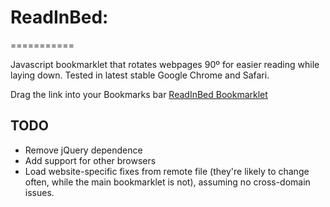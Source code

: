 # ReadInBed: 
===========

Javascript bookmarklet that rotates webpages 90º for easier reading while laying down. Tested in latest stable Google Chrome and Safari.

Drag the link into your Bookmarks bar
<a href="javascript:(function(){function%20wrapBody(id){if(document.getElementById(id)!==null){return%20document.getElementById(id);}var%20div=document.createElement('div');div.id=id;while(document.body.firstChild){div.appendChild(document.body.firstChild);}document.body.appendChild(div);return%20div;}var%20inner_wrapper=wrapBody('wrap_rotate_inner');var%20outer_wrapper=wrapBody('wrap_rotate');inner_wrapper.style.float='right';var%20width=wrap_rotate_inner.offsetWidth;var%20height=wrap_rotate_inner.offsetHeight;inner_wrapper.style.float='';inner_wrapper.style.webkitTransform='rotateZ(-90deg)';inner_wrapper.style.webkitTransformOriginX='100%';inner_wrapper.style.webkitTransformOriginY='0%';inner_wrapper.style.position='relative';inner_wrapper.style.left='-100%';outer_wrapper.style.height=width+'px';outer_wrapper.style.overflowY='hidden';inner_wrapper.style.float='right';})();">ReadInBed Bookmarklet</a>

## TODO
* Remove jQuery dependence
* Add support for other browsers
* Load website-specific fixes from remote file (they're likely to change often, while the main bookmarklet is not), assuming no cross-domain issues.